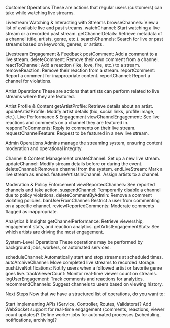 Customer Operations
These are actions that regular users (customers) can take while watching live streams.


Livestream Watching & Interacting with Streams
browseChannels: View a list of available live and past streams.
watchChannel: Start watching a live stream or a recorded past stream.
getChannelDetails: Retrieve metadata of a channel (title, artists, genre, etc.).
searchChannels: Search for live or past streams based on keywords, genres, or artists.

Livestream Engagement & Feedback
postComment: Add a comment to a live stream.
deleteComment: Remove their own comment from a channel.
reactToChannel: Add a reaction (like, love, fire, etc.) to a stream.
removeReaction: Remove their reaction from a stream.
reportComment: Report a comment for inappropriate content.
reportChannel: Report a channel for violations.

Artist Operations
These are actions that artists can perform related to live streams where they are featured.

Artist Profile & Content
getArtistProfile: Retrieve details about an artist.
updateArtistProfile: Modify artist details (bio, social links, profile image, etc.). Live Performance & Engagement
viewChannelEngagement: See live reactions and comments on a channel they are featured in.
respondToComments: Reply to comments on their live stream.
requestChannelFeature: Request to be featured in a new live stream.

Admin Operations
Admins manage the streaming system, ensuring content moderation and operational integrity.

Channel & Content Management
createChannel: Set up a new live stream.
updateChannel: Modify stream details before or during the event.
deleteChannel: Remove a channel from the system.
endLiveStream: Mark a live stream as ended.
featureArtistsInChannel: Assign artists to a channel.

Moderation & Policy Enforcement
viewReportedChannels: See reported channels and take action.
suspendChannel: Temporarily disable a channel due to policy violations.
deleteCommentByAdmin: Remove a comment violating policies.
banUserFromChannel: Restrict a user from commenting on a specific channel.
reviewReportedComments: Moderate comments flagged as inappropriate.

Analytics & Insights
getChannelPerformance: Retrieve viewership, engagement stats, and reaction analytics.
getArtistEngagementStats: See which artists are driving the most engagement.

System-Level Operations
These operations may be performed by background jobs, workers, or automated services.

scheduleChannel: Automatically start and stop streams at scheduled times.
autoArchiveChannel: Move completed live streams to recorded storage.
pushLiveNotifications: Notify users when a followed artist or favorite genre goes live.
trackViewerCount: Monitor real-time viewer count on streams.
logUserEngagement: Track comments and reactions for analytics.
recommendChannels: Suggest channels to users based on viewing history.

Next Steps
Now that we have a structured list of operations, do you want to:

Start implementing APIs (Service, Controller, Routes, Validators)?
Add WebSocket support for real-time engagement (comments, reactions, viewer count updates)?
Define worker jobs for automated processes (scheduling, notifications, archiving)?